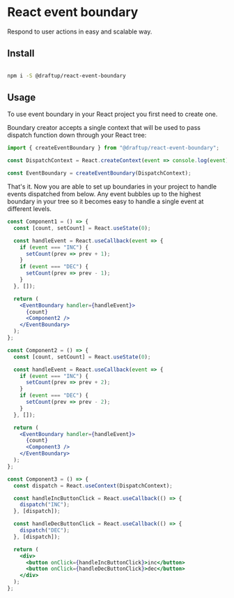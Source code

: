 # React event boundary

Respond to user actions in easy and scalable way.

## Install

```bash

npm i -S @draftup/react-event-boundary

```

## Usage

To use event boundary in your React project you first need to create one.

Boundary creator accepts a single context that will be used to pass dispatch function down through your React tree:

```javascript
import { createEventBoundary } from "@draftup/react-event-boundary";

const DispatchContext = React.createContext(event => console.log(event));

const EventBoundary = createEventBoundary(DispatchContext);
```

That's it. Now you are able to set up boundaries in your project to handle events dispatched from below. Any event bubbles up to the highest boundary in your tree so it becomes easy to handle a single event at different levels.

```jsx
const Component1 = () => {
  const [count, setCount] = React.useState(0);

  const handleEvent = React.useCallback(event => {
    if (event === "INC") {
      setCount(prev => prev + 1);
    }
    if (event === "DEC") {
      setCount(prev => prev - 1);
    }
  }, []);

  return (
    <EventBoundary handler={handleEvent}>
      {count}
      <Component2 />
    </EventBoundary>
  );
};

const Component2 = () => {
  const [count, setCount] = React.useState(0);

  const handleEvent = React.useCallback(event => {
    if (event === "INC") {
      setCount(prev => prev + 2);
    }
    if (event === "DEC") {
      setCount(prev => prev - 2);
    }
  }, []);

  return (
    <EventBoundary handler={handleEvent}>
      {count}
      <Component3 />
    </EventBoundary>
  );
};

const Component3 = () => {
  const dispatch = React.useContext(DispatchContext);

  const handleIncButtonClick = React.useCallback(() => {
    dispatch("INC");
  }, [dispatch]);

  const handleDecButtonClick = React.useCallback(() => {
    dispatch("DEC");
  }, [dispatch]);

  return (
    <div>
      <button onClick={handleIncButtonClick}>inc</button>
      <button onClick={handleDecButtonClick}>dec</button>
    </div>
  );
};
```
